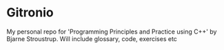 # Gitronio
My personal repo for 'Programming Principles and Practice using C++' by Bjarne Stroustrup. Will include glossary, code, exercises etc
